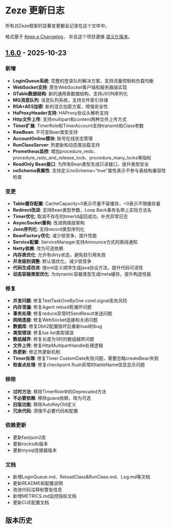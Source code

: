 # Zeze 更新日志

所有对Zeze框架的显著变更都会记录在这个文件中。

格式基于 [Keep a Changelog](https://keepachangelog.com/zh-CN/1.0.0/)，
并且这个项目遵循 [语义化版本](https://semver.org/lang/zh-CN/)。

## [1.6.0] - 2025-10-23

### 新增
- **LoginQueue系统**: 完整的登录队列解决方案，支持流量控制和负载均衡
- **WebSocket支持**: 原生WebSocket客户端和服务器端实现
- **GTable数据结构**: 新的通用表数据结构，支持JSON序列化
- **MQ消息队列**: 消息队列系统，支持文件索引存储
- **RSA+AES加密**: 新的混合加密方案，增强安全性
- **HaProxyHeader支持**: HAProxy协议头解析支持
- **Http文件上传**: 支持multipart和content两种文件上传方式
- **Timer扩展**: TimerRole和TimerAccount支持transmit和Class参数
- **RawBean**: 不可变Bean类型支持
- **AccountOnline模块**: 账号在线状态管理
- **RunClassServer**: 热更新和动态类加载支持
- **Prometheus监控**: 增加procedure_redo、procedure_redo_and_release_lock、procedure_many_locks等指标
- **ReadOnly Bean接口**: 为所有Bean类型生成只读接口，提升类型安全
- **noSchema表属性**: 支持定义noSchema="true"属性表示不参与表结构兼容性检查

### 变更
- **Table缓存配置**: CacheCapacity=0表示尽量不留缓存，<0表示不限缓存量
- **Redirect改进**: 支持Bean类型参数，Loop Back事务名带上实际方法名
- **Timer优化**: 取消不存在的timerId返回成功，补充异常日志
- **AsyncSocket重构**: 改进网络层架构
- **Json序列化**: 支持record类型序列化
- **BeanFactory优化**: 减少锁竞争，提升性能
- **Service配置**: ServiceManager支持Announce方式的离线通知
- **Netty依赖**: 改为可选依赖
- **内存表优化**: 允许有dirty状态，避免软引用失效
- **并发级别调整**: 默认值优化，减少锁竞争
- **代码生成改进**: 按xml定义顺序生成java协议方法，提升代码可读性
- **动态容器类型优化**: 为dynamic容器类型生成meta缓存，提升构造性能

### 修复
- **并发问题**: 修复TestTaskOneByOne cond.signal丢失风险
- **内存泄漏**: 修复Agent reload死循环问题
- **事务处理**: 修复reduce异常时SendResult发送问题
- **网络连接**: 修复WebSocket连接和关闭问题
- **数据库**: 修复Dbh2配置毁坏后重新load的bug
- **类型错误**: 修复lua list类型错误
- **数组越界**: 修复长度为0时的数组越界问题
- **文件上传**: 修复HttpMultipartHandle处理逻辑
- **热更新**: 修正热更新机制
- **Timer处理**: 修复Timer CustomData失败问题，需要忽略createBean失败
- **检查点处理**: 修复checkpoint.flush异常时tableName信息显示问题

### 移除
- **过时方法**: 移除TimerRole中的Deprecated方法
- **不必要依赖**: 移除guava依赖，改为可选
- **旧版功能**: 移除AutoKeyOld定义
- **冗余代码**: 清理不必要代码和配置

### 依赖更新
- 更新fastjson2库
- 更新rocksdb版本
- 更新mysql连接器版本

### 文档
- 新增LoginQueue.md、ReloadClass&RunClass.md、Log.md等文档
- 更新README和配置说明
- 改进代码注释和警告信息
- 新增METRICS.md监控指标文档
- 更新CUE配置文档

## 版本历史

[1.6.0]: https://gitee.com/e2wugui/zeze/compare/v1.5.10...v1.6.0